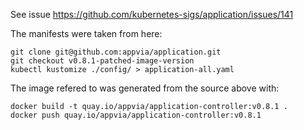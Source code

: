 See issue https://github.com/kubernetes-sigs/application/issues/141

The manifests were taken from here:
```
git clone git@github.com:appvia/application.git
git checkout v0.8.1-patched-image-version
kubectl kustomize ./config/ > application-all.yaml
```

The image refered to was generated from the source above with:
```
docker build -t quay.io/appvia/application-controller:v0.8.1 .
docker push quay.io/appvia/application-controller:v0.8.1
```
